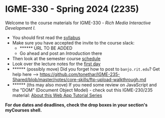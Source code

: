 # IGME-330 - Spring 2024 (2235)

Welcome to the course materials for IGME-330 - *Rich Media Interactive Development I.*
- You should first read the [syllabus](syllabus.md)
- Make sure you have accepted the invite to the course slack:
  - ****** URL TO BE ADDED
  - Go ahead and post an *Introduction* there
- Then look at the semester course [schedule](schedule.md)
- Look over the lecture notes for the [first day](./weekly/01A.md)
- ****** (possibly move)  Did you forget how to post to `banjo.rit.edu`? Get help here --> https://github.com/tonethar/IGME-235-Shared/blob/master/notes/core-skills/ftp-upload-walkthrough.md
- ****** (ths may also move) If you need some review on JavaScript and the "DOM" (Document Object Model) - check out this IGME-230/235 material: [About this Web App Tutorial Series](https://github.com/tonethar/IGME-235-Shared/blob/master/tutorial/web-apps-0.md)

**For due dates and deadlines, check the drop boxes in your section's myCourses shell.**
